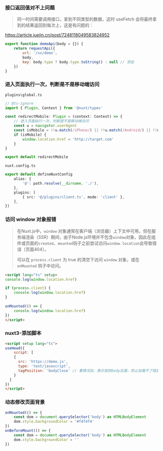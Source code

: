 ### 接口返回值对不上问题

> 同一时间需要调用接口，拿到不同类型的数据，这时 useFetch 会将最终拿到的结果返回到每次上，这是有问题的：

https://article.juejin.cn/post/7248118049583824952

```javascript
export function demoApi(body = {}) {
    return requestApi({
        url: '/xx/demo',
        body,
        key: body.type ? body.type.toString() : null // 添加
    })
}
```



### 进入页面执行一次，判断是不是移动端访问

`plugins\global.ts`

```typescript
// @ts-ignore
import { Plugin, Context } from '@nuxt/types'

const redirectMobile: Plugin = (context: Context) => {
    // 进入页面执行一次，判断是不是移动端访问
    const u = navigator.userAgent
    const isMobile = !!u.match(/iPhone/) || !!u.match(/Android/) || !!u.match(/iPad/)
    if (isMobile) {
        window.location.href = 'http://target.com'
    }
}

export default redirectMobile

```



`nuxt.config.ts`

```typescript
export default defineNuxtConfig
	alias: {
        '@': path.resolve(__dirname, './'),
    },
    plugins: [
        { src: '@/plugins/client.ts', mode: 'client' },
    ],
})

```



### 访问 window 对象报错

> 在Nuxt.js中，`window` 对象通常在客户端（浏览器）上下文中可用，但在服务端渲染（SSR）期间，由于Node.js环境并不包含`window`对象，因此在组件或页面的`created`、`mounted`钩子之前尝试访问`window.location`会导致错误（页面404）。
>
> 可以在 `process.client` 为 true 的清空下访问 `window` 对象，或在 `onMounted` 钩子中访问。

```html
<script lang="ts" setup>
console.log(window.location.href)

if (process.client) {
    console.log(window.location.href)
}
    
onMounted(() => {
    console.log(window.location.href)
})
</script>
```



### nuxt3-添加脚本

```html
<script setup lang="ts">
useHead({
    script: [
    {
      src: 'https://demo.js',
      type: 'text/javascript',
      tagPosition: 'bodyClose' // 看情况加，表示放到body后面，防止加载不了阻塞html解析
    }
  ]
})
</script>
```



### 动态修改页面背景

```javascript
onMounted(() => {
    const dom = document.querySelector('body') as HTMLBodyElement
    dom.style.backgroundColor = '#f4f4f4'
})
onBeforeMount(() => {
    const dom = document.querySelector('body') as HTMLBodyElement
    dom.style.backgroundColor = ''
})
```











